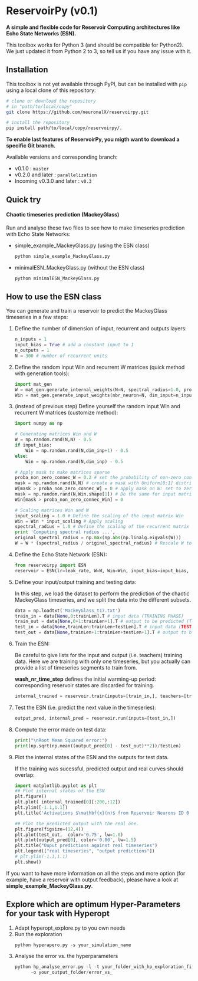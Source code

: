 # ReservoirPy (v0.1)
**A simple and flexible code for Reservoir Computing architectures like Echo State Networks (ESN).**

This toolbox works for Python 3 (and should be compatible for Python2). We just updated it from Python 2 to 3, so tell us if you have any issue with it.

## Installation

This toolbox is not yet available through PyPI, but can be installed with `pip` using a local clone of this repository:

```bash
# clone or download the repository
# in "path/to/local/copy"
git clone https://github.com/neuronalX/reservoirpy.git

# install the repository
pip install path/to/local/copy/reservoirpy/.
```

**To enable last features of ReservoirPy, you migth want to download a specific Git branch.**

Available versions and corresponding branch:
- v0.1.0 : `master`
- v0.2.0 and later : `parallelization`
- Incoming v0.3.0 and later : `v0.3`

## Quick try
#### Chaotic timeseries prediction (MackeyGlass)
Run and analyse these two files to see how to make timeseries prediction with Echo State Networks:
- simple_example_MackeyGlass.py (using the ESN class)

    ```bash
    python simple_example_MackeyGlass.py
    ```

- minimalESN_MackeyGlass.py (without the ESN class)

    ```bash
    python minimalESN_MackeyGlass.py
    ```

## How to use the ESN class
You can generate and train a reservoir to predict the MackeyGlass timeseries in a few steps:
1. Define the number of dimension of input, recurrent and outputs layers:

    ```python
    n_inputs = 1
    input_bias = True # add a constant input to 1
    n_outputs = 1
    N = 300 # number of recurrent units
    ```

2. Define the random input Win and recurrent W matrices (quick method with generation tools):

    ```python
    import mat_gen
    W = mat_gen.generate_internal_weights(N=N, spectral_radius=1.0, proba=1.0, Wstd=1.0) # Normal distribution with mean 0 and standard deviation 0
    Win = mat_gen.generate_input_weights(nbr_neuron=N, dim_input=n_inputs, input_scaling=1.0, proba=1.0, input_bias=input_bias)
    ```

3. (instead of previous step) Define yourself the random input Win and recurrent W matrices (customize method):

    ```python
    import numpy as np

    # Generating matrices Win and W
    W = np.random.rand(N,N) - 0.5
    if input_bias:
        Win = np.random.rand(N,dim_inp+1) - 0.5
    else:
        Win = np.random.rand(N,dim_inp) - 0.5

    # Apply mask to make matrices sparse
    proba_non_zero_connec_W = 0.2 # set the probability of non-zero connections
    mask = np.random.rand(N,N) # create a mask with Uniform[0;1] distribution
    W[mask > proba_non_zero_connec_W] = 0 # apply mask on W: set to zero some connections given by the mask
    mask = np.random.rand(N,Win.shape[1]) # Do the same for input matrix
    Win[mask > proba_non_zero_connec_Win] = 0

    # Scaling matrices Win and W
    input_scaling = 1.0 # Define the scaling of the input matrix Win
    Win = Win * input_scaling # Apply scaling
    spectral_radius = 1.0 # Define the scaling of the recurrent matrix W
    print 'Computing spectral radius ...',
    original_spectral_radius = np.max(np.abs(np.linalg.eigvals(W)))
    W = W * (spectral_radius / original_spectral_radius) # Rescale W to reach the requested spectral radius
    ```

4. Define the Echo State Network (ESN):
     ```python
     from reservoirpy import ESN
     reservoir = ESN(lr=leak_rate, W=W, Win=Win, input_bias=input_bias, ridge=regularization_coef, Wfb=None, fbfunc=None)
     ```

5. Define your input/output training and testing data:

    In this step, we load the dataset to perform the prediction of the chaotic MackeyGlass timeseries, and we split the data into the different subsets.

    ```python
    data = np.loadtxt('MackeyGlass_t17.txt')
    train_in = data[None,0:trainLen].T # input data (TRAINING PHASE)
    train_out = data[None,0+1:trainLen+1].T # output to be predicted (TRAINING PHASE)
    test_in = data[None,trainLen:trainLen+testLen].T # input data (TESTING PHASE)
    test_out = data[None,trainLen+1:trainLen+testLen+1].T # output to be predicted (TESTING PHASE)
    ```

6. Train the ESN:

    Be careful to give lists for the input and output (i.e. teachers) training data. Here we are training with only one timeseries, but you actually can provide a list of timeseries segments to train from.

    **wash_nr_time_step** defines the initial warming-up period: corresponding reservoir states are discarded for training.

    ```python
    internal_trained = reservoir.train(inputs=[train_in,], teachers=[train_out,], wash_nr_time_step=100)
    ```

7. Test the ESN (i.e. predict the next value in the timeseries):
    ```python
    output_pred, internal_pred = reservoir.run(inputs=[test_in,])
    ```

8. Compute the error made on test data:

    ```python
    print("\nRoot Mean Squared error:")
    print(np.sqrt(np.mean((output_pred[0] - test_out)**2))/testLen)
    ```

9. Plot the internal states of the ESN and the outputs for test data.

    If the training was sucessful, predicted output and real curves should overlap:

    ```python
    import matplotlib.pyplot as plt
    ## Plot internal states of the ESN
    plt.figure()
    plt.plot( internal_trained[0][:200,:12])
    plt.ylim([-1.1,1.1])
    plt.title('Activations $\mathbf{x}(n)$ from Reservoir Neurons ID 0 to 11 for 200 time steps')

    ## Plot the predicted output with the real one.
    plt.figure(figsize=(12,4))
    plt.plot(test_out,  color='0.75', lw=1.0)
    plt.plot(output_pred[0], color='0.00', lw=1.5)
    plt.title("Ouput predictions against real timeseries")
    plt.legend(["real timeseries", "output predictions"])
    # plt.ylim(-1.1,1.1)
    plt.show()
    ```

If you want to have more information on all the steps and more option (for example, have a reservoir with output feedback), please have a look at **simple_example_MackeyGlass.py**.

## Explore which are optimum Hyper-Parameters for your task with Hyperopt
1. Adapt hyperopt_explore.py to you own needs
2. Run the exploration
    ```python
    python hyperapero.py -s your_simulation_name
    ```
3. Analyse the error vs. the hyperparameters
    ```python
    python hp_analyse_error.py -l -t your_folder_with_hp_exploration_files/hyperopt_trials.pkl
          -o your_output_folder/error_vs_
    ```
